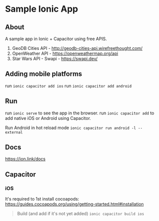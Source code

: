 # Sample Ionic App

## About

A sample app in Ionic + Capacitor using free APIS.

1. GeoDB Cities API - http://geodb-cities-api.wirefreethought.com/
2. OpenWeather API - https://openweathermap.org/api
3. Star Wars API - Swapi - https://swapi.dev/

## Adding mobile platforms

run `ionic capacitor add ios`
run `ionic capacitor add android`


## Run

run `ionic serve` to see the app in the browser.
run `ionic capacitor add` to add native iOS or Android using Capacitor.

Run Android in hot reload mode `ionic capacitor run android -l --external`

## Docs

https://ion.link/docs

## Capacitor

### iOS

It's required to 1st install cocoapods: https://guides.cocoapods.org/using/getting-started.html#installation

> Build (and add if it's not yet added)
 `ionic capacitor build ios`